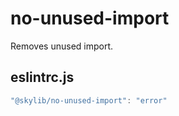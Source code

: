 # no-unused-import

Removes unused import.

## eslintrc.js

```ts
"@skylib/no-unused-import": "error"
```

